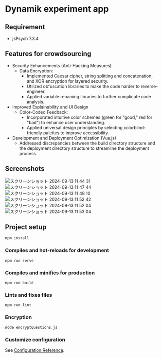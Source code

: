 # Dynamik experiment app

## Requirement
- jsPsych 7.3.4

## Features for crowdsourcing
- Security Enhancements (Anti-Hacking Measures)
  - Data Encryption:
    - Implemented Caesar cipher, string splitting and concatenation, and XOR encryption for layered security.
    - Utilized obfuscation libraries to make the code harder to reverse-engineer.
    - Applied variable renaming libraries to further complicate code analysis.
- Improved Explainability and UI Design
  - Color-Coded Feedback:
    - Incorporated intuitive color schemes (green for "good," red for "bad") to enhance user understanding.
    - Applied universal design principles by selecting colorblind-friendly palettes to improve accessibility.
- Development and Deployment Optimization (Vue.js)
  - Addressed discrepancies between the build directory structure and the deployment directory structure to streamline the deployment process.

## Screenshots
![スクリーンショット 2024-09-13 11 44 31](https://github.com/user-attachments/assets/65ac07d6-fc23-45d2-8677-33c93eea0629)
![スクリーンショット 2024-09-13 11 47 44](https://github.com/user-attachments/assets/3de157e8-ce9b-49e9-a230-2187496bdece)
![スクリーンショット 2024-09-13 11 48 10](https://github.com/user-attachments/assets/ca163231-c93f-494f-82cc-c059df226020)
![スクリーンショット 2024-09-13 11 52 42](https://github.com/user-attachments/assets/f8f3e856-40ae-4d21-8e8b-02bfa447324d)
![スクリーンショット 2024-09-13 11 52 04](https://github.com/user-attachments/assets/f0074fab-566f-4b0c-88e6-95a3db8a86e7)
![スクリーンショット 2024-09-13 11 53 04](https://github.com/user-attachments/assets/d355c7ce-830b-4c27-9455-2534decaa54d)


## Project setup
```
npm install
```

### Compiles and hot-reloads for development
```
npm run serve
```

### Compiles and minifies for production
```
npm run build
```

### Lints and fixes files
```
npm run lint
```

### Encryption

```
node encryptQuestions.js 
```

### Customize configuration
See [Configuration Reference](https://cli.vuejs.org/config/).
